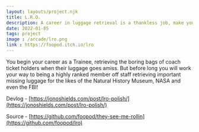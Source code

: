 ```yaml
---
layout: layouts/project.njk
title: L.R.O.
description: A career in luggage retrieval is a thankless job, make your mark as your work your way up the ranks to become a Luggage Retrieval Officer
date: 2022-01-05
tags: project
image : /arcade/lro.png
link : https://foopod.itch.io/lro
---
```


You begin your career as a Trainee, retrieving the boring bags of coach ticket holders when their luggage goes amiss. But before long you will work your way to being a highly ranked member off staff retrieving important missing luggage for the likes of the Natural History Museum, NASA and even the FBI!

Devlog - [https://jonoshields.com/post/lro-polish/](https://jonoshields.com/post/lro-polish/)

Source - [https://github.com/foopod/they-see-me-rollin](https://github.com/foopod/lro)